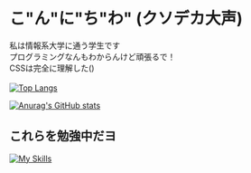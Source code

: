 # こ"ん"に"ち"わ" (クソデカ大声)
私は情報系大学に通う学生です<br>
プログラミングなんもわからんけど頑張るで！<br>
CSSは完全に理解した()<br><br>
[![Top Langs](https://github-readme-stats.vercel.app/api/top-langs/?username=sauhits&layout=compact&theme=highcontrast)](https://github.com/anuraghazra/github-readme-stats)

[![Anurag's GitHub stats](https://github-readme-stats.vercel.app/api?username=sauhits&theme=highcontrast&show_icons=true)](https://github.com/anuraghazra/github-readme-stats)

## これらを勉強中だヨ
[![My Skills](https://skillicons.dev/icons?i=java,python,html,css)](https://skillicons.dev)

